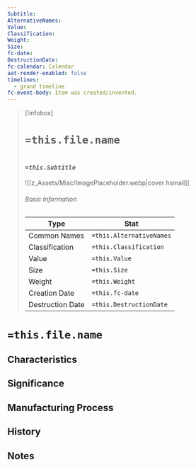 ```yaml
---
Subtitle: 
AlternativeNames: 
Value: 
Classification: 
Weight: 
Size: 
fc-date: 
DestructionDate: 
fc-calendar: Calendar
aat-render-enabled: false
timelines:
  - grand timeline
fc-event-body: Item was created/invented.
---
```

> [!infobox]
> # `=this.file.name`
> # <font size=3>*`=this.Subtitle`*</font>
> ![[z_Assets/Misc/ImagePlaceholder.webp|cover hsmall]]
> ###### Basic Information
> Type |  Stat |
> ---|---|
> Common Names | `=this.AlternativeNames` |
> Classification | `=this.Classification` |
> Value | `=this.Value` |
> Size | `=this.Size` |
> Weight | `=this.Weight` |
> Creation Date | `=this.fc-date` |
> Destruction Date | `=this.DestructionDate` |

# `=this.file.name`

## Characteristics

## Significance

## Manufacturing Process

## History 

## Notes